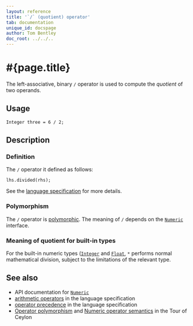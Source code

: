```yaml
---
layout: reference
title: '`/` (quotient) operator'
tab: documentation
unique_id: docspage
author: Tom Bentley
doc_root: ../../..
---
```


# #{page.title}

The left-associative, binary `/` operator is used to compute the *quotient* of 
two operands.

## Usage 

    Integer three = 6 / 2;

## Description

### Definition

The `/` operator it defined as follows:

<!-- check:none -->
    lhs.divided(rhs);

See the [language specification](#{site.urls.spec_current}#arithmetic) for more details.

### Polymorphism

The `/` operator is [polymorphic](#{page.doc_root}/reference/operator/operator-polymorphism). 
The meaning of `/` depends on the 
[`Numeric`](#{site.urls.apidoc_current}/Numeric.type.html) interface.


### Meaning of quotient for built-in types

For the built-in numeric types ([`Integer`](#{site.urls.apidoc_current}/Integer.type.html) and
[`Float`](#{site.urls.apidoc_current}/Float.type.html),
`*` performs normal mathematical division, subject to the limitations
of the relevant type.


## See also

* API documentation for [`Numeric`](#{site.urls.apidoc_current}/Numeric.type.html)
* [arithmetic operators](#{site.urls.spec_current}#arithmetic) in the 
  language specification
* [operator precedence](#{site.urls.spec_current}#operatorprecedence) in the 
  language specification
* [Operator polymorphism](#{page.doc_root}/tour/language-module/#operator_polymorphism) 
  and 
  [Numeric operator semantics](#{page.doc_root}/tour/language-module/#numeric_operator_semantics) 
  in the Tour of Ceylon
